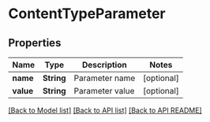 
# ContentTypeParameter
## Properties
Name | Type | Description | Notes
------------ | ------------- | ------------- | -------------
**name** | **String** | Parameter name              |  [optional]
**value** | **String** | Parameter value              |  [optional]




[[Back to Model list]](README.md#documentation-for-models) [[Back to API list]](README.md#documentation-for-api-endpoints) [[Back to API README]](README.md)

